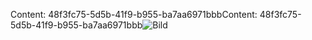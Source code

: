 <span data-ttu-id="c0ce3-101">Content: 48f3fc75-5d5b-41f9-b955-ba7aa6971bbb</span><span class="sxs-lookup"><span data-stu-id="c0ce3-101">Content: 48f3fc75-5d5b-41f9-b955-ba7aa6971bbb</span></span>![Bild](76eb2f17-e699-41ed-8291-16a83b3b8b48.png)

